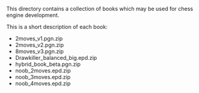 This directory contains a collection of books which may be used
for chess engine development.

This is a short description of each book:

- 2moves_v1.pgn.zip
- 2moves_v2.pgn.zip
- 8moves_v3.pgn.zip
- Drawkiller_balanced_big.epd.zip
- hybrid_book_beta.pgn.zip
- noob_2moves.epd.zip
- noob_3moves.epd.zip
- noob_4moves.epd.zip


